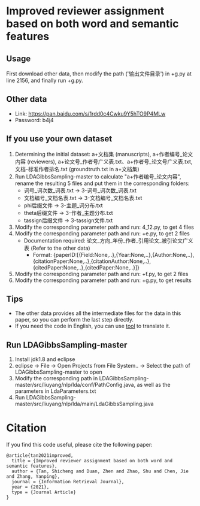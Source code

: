 # Improved reviewer assignment based on both word and semantic features

## Usage

First download other data, then modify the path ('输出文件目录') in +g.py at line 2156, and finally run +g.py.

## Other data

- Link: https://pan.baidu.com/s/1rdd0c4Cwku9Y5hTO9P4MLw
- Password: b4j4

## If you use your own dataset

1. Determining the initial dataset: a+文档集 (manuscripts), a+作者编号\_论文内容 (reviewers), a+论文号\_作者号广义表.txt、a+作者号\_论文号广义表.txt, 文档-标准作者排名.txt (groundtruth.txt in a+文档集)
2. Run LDAGibbsSampling-master to calculate "a+作者编号\_论文内容", rename the resulting 5 files and put them in the corresponding folders:
   - 词号\_词次数\_词表.txt → 3-词号\_词次数\_词表.txt
   - 文档编号\_文档名表.txt → 3-文档编号\_文档名表.txt
   - phi后缀文件 → 3-主题\_词分布.txt
   - theta后缀文件 → 3-作者\_主题分布.txt
   - tassign后缀文件 → 3-tassign文件.txt
3. Modify the corresponding parameter path and run: 4\_12.py, to get 4 files
4. Modify the corresponding parameter path and run: +e.py, to get 2 files
   - Documentation required: 论文\_方向\_年份\_作者\_引用论文\_被引论文广义表 (Refer to the other data)
     - Format: {paperID:[{Field:None,..},{Year:None,..},{Author:None,..},{citationPaper:None,..},{citationAuthor:None,..},{citedPaper:None,..},{citedPaper:None,..}]}
5. Modify the corresponding parameter path and run: +f.py, to get 2 files
6. Modify the corresponding parameter path and run: +g.py, to get results

## Tips
- The other data provides all the intermediate files for the data in this paper, so you can perform the last step directly.
- If you need the code in English, you can use [tool](https://github.com/aitsc/code-zh-to-en) to translate it.

## Run LDAGibbsSampling-master

1. Install jdk1.8 and eclipse
2. eclipse → File → Open Projects from File System.. → Select the path of LDAGibbsSampling-master to open
3. Modify the corresponding path in LDAGibbsSampling-master/src/liuyang/nlp/lda/conf/PathConfig.java, as well as the parameters in LdaParameters.txt
4. Run LDAGibbsSampling-master/src/liuyang/nlp/lda/main/LdaGibbsSampling.java

# Citation
If you find this code useful, please cite the following paper:
```
@article{tan2021improved,
  title = {Improved reviewer assignment based on both word and semantic features},
  author = {Tan, Shicheng and Duan, Zhen and Zhao, Shu and Chen, Jie and Zhang, Yanping},
  journal = {Information Retrieval Journal},
  year = {2021},
  type = {Journal Article}
}
```